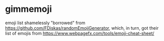 # gimmemoji

emoji list shamelessly "borrowed" from https://github.com/FDiskas/randomEmojiGenerator, which, in turn, got their list of emojis from https://www.webpagefx.com/tools/emoji-cheat-sheet/
